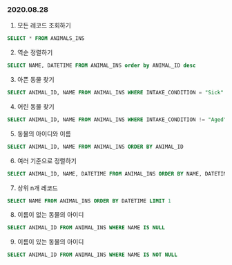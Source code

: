 ### 2020.08.28

1. 모든 레코드 조회하기
```sql
SELECT * FROM ANIMALS_INS
```


2. 역순 정렬하기
```sql
SELECT NAME, DATETIME FROM ANIMAL_INS order by ANIMAL_ID desc
```


3. 아픈 동물 찾기
```sql
SELECT ANIMAL_ID, NAME FROM ANIMAL_INS WHERE INTAKE_CONDITION = "Sick"
```


4. 어린 동물 찾기
```sql
SELECT ANIMAL_ID, NAME FROM ANIMAL_INS WHERE INTAKE_CONDITION != "Aged"
```


5. 동물의 아이디와 이름
```sql
SELECT ANIMAL_ID, NAME FROM ANIMAL_INS ORDER BY ANIMAL_ID
```


6. 여러 기준으로 정렬하기
```sql
SELECT ANIMAL_ID, NAME, DATETIME FROM ANIMAL_INS ORDER BY NAME, DATETIME DESC
```


7. 상위 n개 레코드
```sql
SELECT NAME FROM ANIMAL_INS ORDER BY DATETIME LIMIT 1
```


8. 이름이 없는 동물의 아이디
```sql
SELECT ANIMAL_ID FROM ANIMAL_INS WHERE NAME IS NULL
```


9. 이름이 있는 동물의 아이디
```sql
SELECT ANIMAL_ID FROM ANIMAL_INS WHERE NAME IS NOT NULL
```
